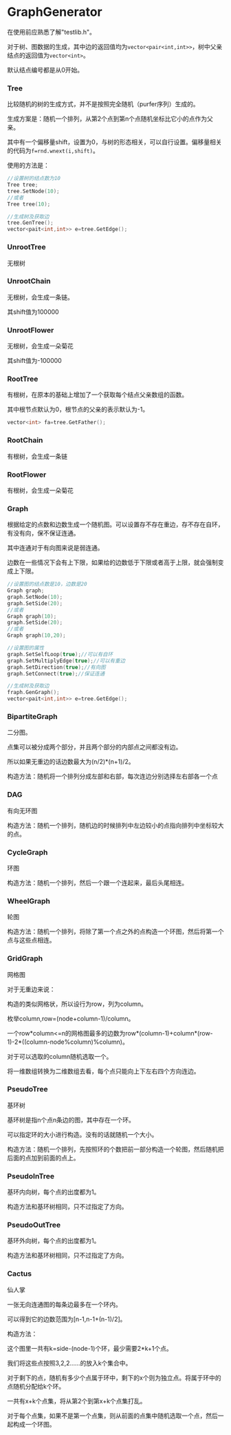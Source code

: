 # GraphGenerator
在使用前应熟悉了解"testlib.h"。

对于树、图数据的生成，其中边的返回值均为```vector<pair<int,int>>```，树中父亲结点的返回值为```vector<int>```。

默认结点编号都是从0开始。

### Tree

比较随机的树的生成方式，并不是按照完全随机（purfer序列）生成的。

生成方案是：随机一个排列，从第2个点到第n个点随机坐标比它小的点作为父亲。

其中有一个偏移量shift，设置为0，与树的形态相关，可以自行设置。偏移量相关的代码为```f=rnd.wnext(i,shift)```。

使用的方法是：

```cpp
//设置树的结点数为10
Tree tree;
tree.SetNode(10);
//或者
Tree tree(10);

//生成树及获取边
tree.GenTree();
vector<pait<int,int>> e=tree.GetEdge();
```
### UnrootTree

无根树

### UnrootChain

无根树，会生成一条链。

其shift值为100000

### UnrootFlower

无根树，会生成一朵菊花

其shift值为-100000

### RootTree

有根树，在原本的基础上增加了一个获取每个结点父亲数组的函数。

其中根节点默认为0，根节点的父亲的表示默认为-1。

```cpp
vector<int> fa=tree.GetFather();
```
### RootChain

有根树，会生成一条链

### RootFlower

有根树，会生成一朵菊花

### Graph

根据给定的点数和边数生成一个随机图。可以设置存不存在重边，存不存在自环，有没有向，保不保证连通。

其中连通对于有向图来说是弱连通。

边数在一些情况下会有上下限，如果给的边数低于下限或者高于上限，就会强制变成上下限。

```cpp
//设置图的结点数是10，边数是20
Graph graph;
graph.SetNode(10);
graph.SetSide(20);
//或者
Graph graph(10);
graph.SetSide(20);
//或者
Graph graph(10,20);

//设置图的属性
graph.SetSelfLoop(true);//可以有自环
graph.SetMultiplyEdge(true);//可以有重边
graph.SetDirection(true);//有向图
graph.SetConnect(true);//保证连通

//生成树及获取边
fraph.GenGraph();
vector<pait<int,int>> e=tree.GetEdge();
```
### BipartiteGraph

二分图。

点集可以被分成两个部分，并且两个部分的内部点之间都没有边。

所以如果无重边的话边数最大为(n/2)\*(n+1)/2。

构造方法：随机将一个排列分成左部和右部，每次连边分别选择左右部各一个点

### DAG

有向无环图

构造方法：随机一个排列，随机边的时候排列中左边较小的点指向排列中坐标较大的点。

### CycleGraph

环图

构造方法：随机一个排列，然后一个跟一个连起来，最后头尾相连。

### WheelGraph

轮图

构造方法：随机一个排列，将除了第一个点之外的点构造一个环图，然后将第一个点与这些点相连。

### GridGraph

网格图

对于无重边来说：

构造的类似网格状，所以设行为row，列为column。

枚举column,row=(node+column-1)/column。

一个row\*column<=n的网格图最多的边数为row\*(column-1)+column\*(row-1)-2\*((column-node%column)%column)。

对于可以选取的column随机选取一个。

将一维数组转换为二维数组去看，每个点只能向上下左右四个方向连边。

### PseudoTree

基环树

基环树是指n个点n条边的图，其中存在一个环。

可以指定环的大小进行构造。没有的话就随机一个大小。

构造方法：随机一个排列，先按照环的个数把前一部分构造一个轮图，然后随机把后面的点加到前面的点上。

### PseudoInTree

基环内向树，每个点的出度都为1。

构造方法和基环树相同，只不过指定了方向。

### PseudoOutTree

基环外向树，每个点的出度都为1。

构造方法和基环树相同，只不过指定了方向。

### Cactus

仙人掌

一张无向连通图的每条边最多在一个环内。

可以得到它的边数范围为[n-1,n-1+(n-1)/2]。

构造方法：

这个图里一共有k=side-(node-1)个环，最少需要2\*k+1个点。

我们将这些点按照3,2,2……的放入k个集合中。

对于剩下的点，随机有多少个点属于环中，剩下的x个则为独立点。将属于环中的点随机分配给k个环。

一共有x+k个点集，将从第2个到第x+k个点集打乱。

对于每个点集，如果不是第一个点集，则从前面的点集中随机选取一个点，然后一起构成一个环图。
